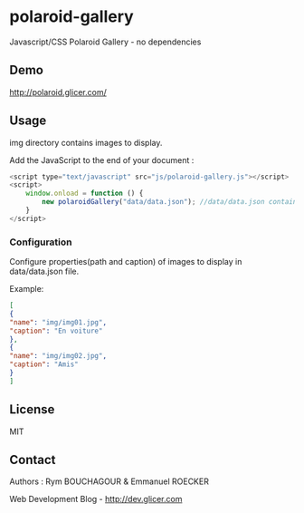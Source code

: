 # polaroid-gallery

Javascript/CSS Polaroid Gallery - no dependencies

## Demo

http://polaroid.glicer.com/

## Usage

img directory contains images to display.

Add the JavaScript to the end of your document :

```javascript
<script type="text/javascript" src="js/polaroid-gallery.js"></script>
<script>
    window.onload = function () {
        new polaroidGallery("data/data.json"); //data/data.json contains images properties to display 
    }
</script>
```

### Configuration

Configure properties(path and caption) of images to display in data/data.json file.

Example:

```json
[
{
"name": "img/img01.jpg", 
"caption": "En voiture"
},
{
"name": "img/img02.jpg",
"caption": "Amis"
}
]
```

## License 

MIT

## Contact

Authors : Rym BOUCHAGOUR & Emmanuel ROECKER

Web Development Blog - http://dev.glicer.com

